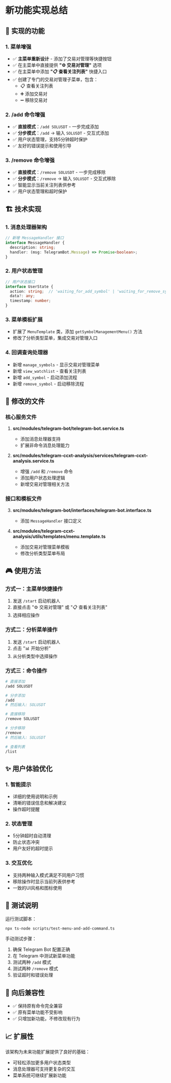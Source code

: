 # 新功能实现总结

## 🎯 实现的功能

### 1. 菜单增强
- ✅ **主菜单重新设计** - 添加了交易对管理等快捷按钮
- ✅ 在主菜单中直接提供 **"⚙️ 交易对管理"** 选项
- ✅ 在主菜单中添加 **"📋 查看关注列表"** 快捷入口
- ✅ 创建了专门的交易对管理子菜单，包含：
  - 📋 查看关注列表
  - ➕ 添加交易对
  - ➖ 移除交易对

### 2. /add 命令增强
- ✅ **直接模式**：`/add SOLUSDT` - 一步完成添加
- ✅ **分步模式**：`/add` -> 输入 `SOLUSDT` - 交互式添加
- ✅ 用户状态管理，支持5分钟超时保护
- ✅ 友好的错误提示和使用引导

### 3. /remove 命令增强
- ✅ **直接模式**：`/remove SOLUSDT` - 一步完成移除
- ✅ **分步模式**：`/remove` -> 输入 `SOLUSDT` - 交互式移除
- ✅ 智能显示当前关注列表供参考
- ✅ 用户状态管理和超时保护

## 🏗️ 技术实现

### 1. 消息处理器架构
```typescript
// 新增 MessageHandler 接口
interface MessageHandler {
  description: string;
  handler: (msg: TelegramBot.Message) => Promise<boolean>;
}
```

### 2. 用户状态管理
```typescript
// 用户状态接口
interface UserState {
  action: string;  // 'waiting_for_add_symbol' | 'waiting_for_remove_symbol'
  data?: any;
  timestamp: number;
}
```

### 3. 菜单模板扩展
- 扩展了 `MenuTemplate` 类，添加 `getSymbolManagementMenu()` 方法
- 修改了分析类型菜单，集成交易对管理入口

### 4. 回调查询处理器
- 新增 `manage_symbols` - 显示交易对管理菜单
- 新增 `view_watchlist` - 查看关注列表
- 新增 `add_symbol` - 启动添加流程
- 新增 `remove_symbol` - 启动移除流程

## 📁 修改的文件

### 核心服务文件
1. **src/modules/telegram-bot/telegram-bot.service.ts**
   - 添加消息处理器支持
   - 扩展非命令消息处理能力

2. **src/modules/telegram-ccxt-analysis/services/telegram-ccxt-analysis.service.ts**
   - 增强 `/add` 和 `/remove` 命令
   - 添加用户状态处理逻辑
   - 新增交易对管理相关方法

### 接口和模板文件
3. **src/modules/telegram-bot/interfaces/telegram-bot.interface.ts**
   - 添加 `MessageHandler` 接口定义

4. **src/modules/telegram-ccxt-analysis/utils/templates/menu.template.ts**
   - 添加交易对管理菜单模板
   - 修改分析类型菜单布局

## 🎮 使用方法

### 方式一：主菜单快捷操作
1. 发送 `/start` 启动机器人
2. 直接点击 "⚙️ 交易对管理" 或 "📋 查看关注列表"
3. 选择相应操作

### 方式二：分析菜单操作
1. 发送 `/start` 启动机器人
2. 点击 "📊 开始分析"
3. 从分析类型中选择操作

### 方式三：命令操作
```bash
# 直接添加
/add SOLUSDT

# 分步添加
/add
# 然后输入: SOLUSDT

# 直接移除
/remove SOLUSDT

# 分步移除
/remove  
# 然后输入: SOLUSDT

# 查看列表
/list
```

## ✨ 用户体验优化

### 1. 智能提示
- 详细的使用说明和示例
- 清晰的错误信息和解决建议
- 操作超时提醒

### 2. 状态管理
- 5分钟超时自动清理
- 防止状态冲突
- 用户友好的超时提示

### 3. 交互优化
- 支持两种输入模式满足不同用户习惯
- 移除操作时显示当前列表供参考
- 一致的UI风格和图标使用

## 🧪 测试说明

运行测试脚本：
```bash
npx ts-node scripts/test-menu-and-add-command.ts
```

手动测试步骤：
1. 确保 Telegram Bot 配置正确
2. 在 Telegram 中测试新菜单功能
3. 测试两种 `/add` 模式
4. 测试两种 `/remove` 模式
5. 验证超时和错误处理

## 🔄 向后兼容性

- ✅ 保持原有命令完全兼容
- ✅ 原有菜单功能不受影响  
- ✅ 只增加新功能，不修改现有行为

## 📈 扩展性

该架构为未来功能扩展提供了良好的基础：
- 可轻松添加更多用户状态类型
- 消息处理器可支持更复杂的交互
- 菜单系统可继续扩展新功能